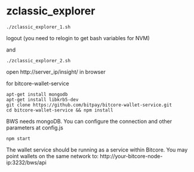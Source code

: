 # zclassic_explorer

```
./zclassic_explorer_1.sh
```
logout (you need to relogin to get bash variables for NVM)

and
```
./zclassic_explorer_2.sh
```
open http://server_ip/insight/ in browser

for bitcore-wallet-service
```
apt-get install mongodb
apt-get install libkrb5-dev
git clone https://github.com/bitpay/bitcore-wallet-service.git
cd bitcore-wallet-service && npm install
```
BWS needs mongoDB. You can configure the connection and other parameters at config.js
```
npm start
```
The wallet service should be running as a service within Bitcore. You may point wallets on the same network to:
http://your-bitcore-node-ip:3232/bws/api

